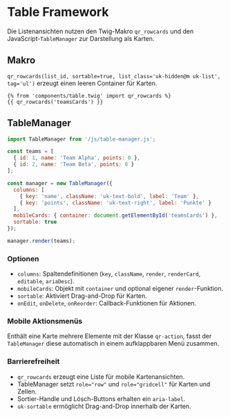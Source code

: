 # Table Framework

Die Listenansichten nutzen den Twig-Makro `qr_rowcards` und den JavaScript-`TableManager` zur Darstellung als Karten.

## Makro

`qr_rowcards(list_id, sortable=true, list_class='uk-hidden@m uk-list', tag='ul')` erzeugt einen leeren Container für Karten.

```twig
{% from 'components/table.twig' import qr_rowcards %}
{{ qr_rowcards('teamsCards') }}
```

## TableManager

```js
import TableManager from '/js/table-manager.js';

const teams = [
  { id: 1, name: 'Team Alpha', points: 0 },
  { id: 2, name: 'Team Beta', points: 0 }
];

const manager = new TableManager({
  columns: [
    { key: 'name', className: 'uk-text-bold', label: 'Team' },
    { key: 'points', className: 'uk-text-right', label: 'Punkte' }
  ],
  mobileCards: { container: document.getElementById('teamsCards') },
  sortable: true
});

manager.render(teams);
```

### Optionen

- `columns`: Spaltendefinitionen (`key`, `className`, `render`, `renderCard`, `editable`, `ariaDesc`).
- `mobileCards`: Objekt mit `container` und optional eigener `render`-Funktion.
- `sortable`: Aktiviert Drag-and-Drop für Karten.
- `onEdit`, `onDelete`, `onReorder`: Callback-Funktionen für Aktionen.

### Mobile Aktionsmenüs

Enthält eine Karte mehrere Elemente mit der Klasse `qr-action`, fasst der `TableManager` diese automatisch in einem aufklappbaren Menü zusammen.

### Barrierefreiheit

- `qr_rowcards` erzeugt eine Liste für mobile Kartenansichten.
- TableManager setzt `role="row"` und `role="gridcell"` für Karten und Zellen.
- Sortier-Handle und Lösch-Buttons erhalten ein `aria-label`.
- `uk-sortable` ermöglicht Drag-and-Drop innerhalb der Karten.
